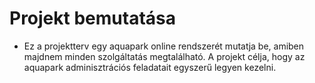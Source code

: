 # Projekt bemutatása
- Ez a projektterv egy aquapark online rendszerét mutatja be, amiben majdnem minden szolgáltatás megtalálható. A projekt célja, hogy az aquapark adminisztrációs feladatait egyszerű legyen kezelni.
